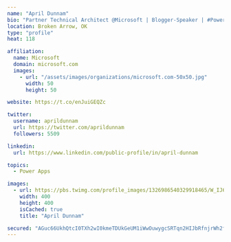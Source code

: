 ```yaml
---
name: "April Dunnam"
bio: "Partner Technical Architect @Microsoft | Blogger-Speaker | #PowerApps, #PowerAutomate, #Office365, #SharePoint | #WIT | #Karaoke Queen"
location: Broken Arrow, OK
type: "profile"
heat: 118

affiliation:
  name: Microsoft
  domain: microsoft.com
  images:
    - url: "/assets/images/organizations/microsoft.com-50x50.jpg"
      width: 50
      height: 50

website: https://t.co/enJuiGEQZc

twitter:
  username: aprildunnam
  url: https://twitter.com/aprildunnam
  followers: 5509

linkedin:
  url: https://www.linkedin.com/public-profile/in/april-dunnam

topics:
  - Power Apps

images:
  - url: https://pbs.twimg.com/profile_images/1326986540329918465/W_IJ6Ih2_400x400.jpg
    width: 400
    height: 400
    isCached: true
    title: "April Dunnam"

secured: "AGuc66UkhQtcI0TXh2wI0kmeTDUkGeUM1iWwOuwygcSRTqn2HIJbRfnjrWh2fbPDK2+qAZGhARBkf+cBWNbepc3M5/3G/97pBQz2yvWONxFPxnCGkKO0eqkVMZMe+6DuTdlnI4PdDGLA75gz9EDoLPb4iSMkP8YOgf+3T4GG/M9nmzn+/kUO+2LvKOvVpwuEJXhnMSmCNoYivs9iglHWNMswk+V1UxB46iqH7WhhD8tMbdunsUWVhWUHAOtA/TM12p8EU6yYPRk0Xb/6TuYm130K6fyyHmZOMU9FY52lgiO33xNB7THvUBxB8gEljYuOszARtychFshk/QH7VCjj838ch4BqL3Fl7UfyQhjcg5mk/PTHm+Zj0QQxIeS7n/CWXLee8xDMU592QEiqVexHG/A6V705Pjgscazhn899Yv8=;3GOddLMJLEX7n+QyhLnw4Q=="
---
```


